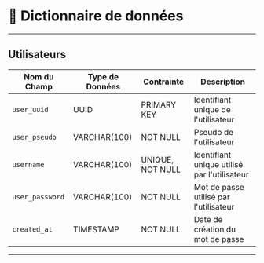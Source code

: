 # 📖 Dictionnaire de données

<hr>

## Utilisateurs

| Nom du Champ               | Type de Données    | Contrainte              | Description                                     |
|----------------------------|--------------------|-------------------------|-------------------------------------------------|
| `user_uuid`                | UUID              | PRIMARY KEY             | Identifiant unique de l'utilisateur             |
| `user_pseudo`              | VARCHAR(100)      | NOT NULL                | Pseudo de l'utilisateur                         |
| `username`                 | VARCHAR(100)      | UNIQUE, NOT NULL        | Identifiant unique utilisé par l'utilisateur    |
| `user_password`                 | VARCHAR(100)      | NOT NULL        | Mot de passe utilisé par l'utilisateur    |
| `created_at` | TIMESTAMP         | NOT NULL                | Date de création du mot de passe                |

<hr>
